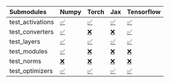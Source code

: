 | Submodules       | Numpy                                                                                                                           | Torch                                                                                                                           | Jax                                                                                                                             | Tensorflow                                                                                                                      |
|:-----------------|:--------------------------------------------------------------------------------------------------------------------------------|:--------------------------------------------------------------------------------------------------------------------------------|:--------------------------------------------------------------------------------------------------------------------------------|:--------------------------------------------------------------------------------------------------------------------------------|
| test_activations | <a href="https://github.com/unifyai/ivy/runs/7890889561?check_suite_focus=true" rel="noopener noreferrer" target="_blank">✅</a> | <a href="https://github.com/unifyai/ivy/runs/7890889880?check_suite_focus=true" rel="noopener noreferrer" target="_blank">✅</a> | <a href="https://github.com/unifyai/ivy/runs/7890890487?check_suite_focus=true" rel="noopener noreferrer" target="_blank">✅</a> | <a href="https://github.com/unifyai/ivy/runs/7890891010?check_suite_focus=true" rel="noopener noreferrer" target="_blank">✅</a> |
| test_converters  | <a href="https://github.com/unifyai/ivy/runs/7890889618?check_suite_focus=true" rel="noopener noreferrer" target="_blank">✅</a> | <a href="https://github.com/unifyai/ivy/runs/7890889977?check_suite_focus=true" rel="noopener noreferrer" target="_blank">❌</a> | <a href="https://github.com/unifyai/ivy/runs/7890890598?check_suite_focus=true" rel="noopener noreferrer" target="_blank">❌</a> | <a href="https://github.com/unifyai/ivy/runs/7890891070?check_suite_focus=true" rel="noopener noreferrer" target="_blank">✅</a> |
| test_layers      | <a href="https://github.com/unifyai/ivy/runs/7890889695?check_suite_focus=true" rel="noopener noreferrer" target="_blank">✅</a> | <a href="https://github.com/unifyai/ivy/runs/7890890079?check_suite_focus=true" rel="noopener noreferrer" target="_blank">✅</a> | <a href="https://github.com/unifyai/ivy/runs/7890890701?check_suite_focus=true" rel="noopener noreferrer" target="_blank">✅</a> | <a href="https://github.com/unifyai/ivy/runs/7890891132?check_suite_focus=true" rel="noopener noreferrer" target="_blank">✅</a> |
| test_modules     | <a href="https://github.com/unifyai/ivy/runs/7890889747?check_suite_focus=true" rel="noopener noreferrer" target="_blank">✅</a> | <a href="https://github.com/unifyai/ivy/runs/7890890169?check_suite_focus=true" rel="noopener noreferrer" target="_blank">❌</a> | <a href="https://github.com/unifyai/ivy/runs/7890890792?check_suite_focus=true" rel="noopener noreferrer" target="_blank">❌</a> | <a href="https://github.com/unifyai/ivy/runs/7890891190?check_suite_focus=true" rel="noopener noreferrer" target="_blank">❌</a> |
| test_norms       | <a href="https://github.com/unifyai/ivy/runs/7890889792?check_suite_focus=true" rel="noopener noreferrer" target="_blank">❌</a> | <a href="https://github.com/unifyai/ivy/runs/7890890256?check_suite_focus=true" rel="noopener noreferrer" target="_blank">❌</a> | <a href="https://github.com/unifyai/ivy/runs/7890890876?check_suite_focus=true" rel="noopener noreferrer" target="_blank">❌</a> | <a href="https://github.com/unifyai/ivy/runs/7890891251?check_suite_focus=true" rel="noopener noreferrer" target="_blank">❌</a> |
| test_optimizers  | <a href="https://github.com/unifyai/ivy/runs/7890889834?check_suite_focus=true" rel="noopener noreferrer" target="_blank">✅</a> | <a href="https://github.com/unifyai/ivy/runs/7890890361?check_suite_focus=true" rel="noopener noreferrer" target="_blank">✅</a> | <a href="https://github.com/unifyai/ivy/runs/7890890937?check_suite_focus=true" rel="noopener noreferrer" target="_blank">✅</a> | <a href="https://github.com/unifyai/ivy/runs/7890891325?check_suite_focus=true" rel="noopener noreferrer" target="_blank">✅</a> |